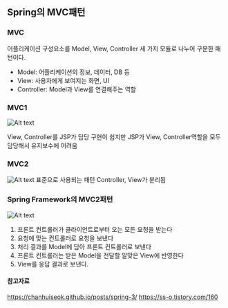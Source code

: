 ## Spring의 MVC패턴

### MVC

어플리케이션 구성요소를 Model, View, Controller 세 가지 모듈로 나누어 구분한 패턴이다.

- Model: 어플리케이션의 정보, 데이터, DB 등
- View: 사용자에게 보여지는 화면, UI
- Controller: Model과 View를 연결해주는 역할

### MVC1

![Alt text](https://i.imgur.com/rzhzcZc.png)

View, Controller를 JSP가 담당
구현이 쉽지만 JSP가 View, Controller역할을 모두 담당해서 유지보수에 어려움

### MVC2

![Alt text](https://i.imgur.com/keastvz.png)
표준으로 사용되는 패턴
Controller, View가 분리됨

### Spring Framework의 MVC2패턴

![Alt text](https://i.imgur.com/blr7x6q.png)

1. 프론트 컨트롤러가 클라이언트로부터 오는 모든 요청을 받는다
2. 요청에 맞는 컨트롤러로 요청을 보낸다
3. 처리 결과를 Model에 담아 프론트 컨트롤러로 보낸다
4. 프론트 컨트롤러는 받은 Model을 전달할 알맞은 View에 반영한다
5. View를 응답 결과로 보낸다.

#### 참고자료

https://chanhuiseok.github.io/posts/spring-3/
https://ss-o.tistory.com/160
